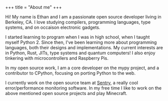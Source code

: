 +++
title = "About me"
+++

Hi! My name is Ethan and I am a passionate open source developer living in Berkeley, CA. I love studying compilers, programming languages, type systems, and on occaison electronic gadgets.

I started learning to program when I was in high school, when I taught myself Python 2. Since then, I've been learning more about programming languages, both their designs and implementations. My current interests are in Python, Rust, JITs, type systems and quantum computers! I also enjoy tinkering with microcontrollers and Raspberry Pis.

In my open source work, I am a core developer on the mypy project, and a contributor to CPython, focusing on porting Python to the web.

I currently work on the open source team at [Sentry](https://sentry.io), a really cool error/performance monitoring software. In my free time I like to work on the above mentioned open source projects and play Minecraft.
